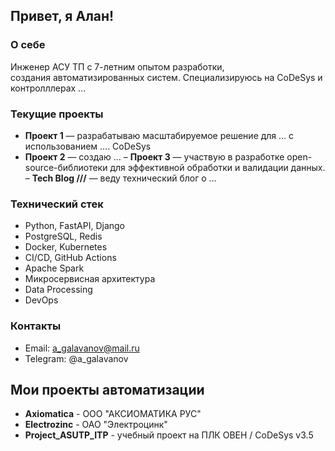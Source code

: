 ## Привет, я Алан!

### О себе
Инженер АСУ ТП с 7-летним опытом разработки, \
создания автоматизированных систем. 
Специализируюсь на CoDeSys и контролллерах ...

### Текущие проекты
- **Проект 1** — разрабатываю масштабируемое решение для … с использованием …. CoDeSys 
-  **Проект 2** — создаю …
– **Проект 3** — участвую в разработке open-source-библиотеки для эффективной обработки и валидации данных.
– **Tech Blog ///** — веду технический блог о …

### Технический стек
- Python, FastAPI, Django
- PostgreSQL, Redis
- Docker, Kubernetes
- CI/CD, GitHub Actions
- Apache Spark
- Микросервисная архитектура
- Data Processing
- DevOps

### Контакты
- Email: a_galavanov@mail.ru
- Telegram: @a_galavanov


## Мои проекты автоматизации
- **Axiomatica** - ООО "АКСИОМАТИКА РУС"
- **Electrozinc** - ОАО "Электроцинк"
- **Project_ASUTP_ITP** - учебный проект на ПЛК ОВЕН / CoDeSys v3.5
